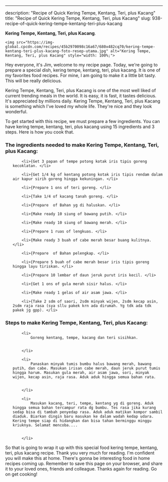 ---
description: "Recipe of Quick Kering Tempe, Kentang, Teri, plus Kacang"
title: "Recipe of Quick Kering Tempe, Kentang, Teri, plus Kacang"
slug: 938-recipe-of-quick-kering-tempe-kentang-teri-plus-kacang

<p>
	<strong>Kering Tempe, Kentang, Teri, plus Kacang</strong>. 
	
</p>
<p>
	
	<img src="https://img-global.cpcdn.com/recipes/45b2970098c16a67/680x482cq70/kering-tempe-kentang-teri-plus-kacang-foto-resep-utama.jpg" alt="Kering Tempe, Kentang, Teri, plus Kacang" style="width: 100%;">
	
	
</p>
<p>
	Hey everyone, it's Jim, welcome to my recipe page. Today, we're going to prepare a special dish, kering tempe, kentang, teri, plus kacang. It is one of my favorites food recipes. For mine, I am going to make it a little bit tasty. This will be really delicious.
</p>
	
<p>
	Kering Tempe, Kentang, Teri, plus Kacang is one of the most well liked of current trending meals in the world. It is easy, it is fast, it tastes delicious. It's appreciated by millions daily. Kering Tempe, Kentang, Teri, plus Kacang is something which I've loved my whole life. They're nice and they look wonderful.
</p>
<p>
	
</p>

<p>
To get started with this recipe, we must prepare a few ingredients. You can have kering tempe, kentang, teri, plus kacang using 15 ingredients and 3 steps. Here is how you cook that.
</p>

<h3>The ingredients needed to make Kering Tempe, Kentang, Teri, plus Kacang:</h3>

<ol>
	
		<li>{Get 3 papan of tempe potong kotak iris tipis goreng kecoklatan. </li>
	
		<li>{Get 1/4 kg of kentang potong kotak iris tipis rendam dalam air kapur sirih goreng hingga kekuningan. </li>
	
		<li>{Prepare 1 ons of teri goreng. </li>
	
		<li>{Take 1/4 of kacang tanah goreng. </li>
	
		<li>{Prepare  of Bahan yg di haluskan. </li>
	
		<li>{Make ready 10 siung of bawang putih. </li>
	
		<li>{Make ready 10 siung of bawang merah. </li>
	
		<li>{Prepare 1 ruas of lengkuas. </li>
	
		<li>{Make ready 3 buah of cabe merah besar buang kulitnya. </li>
	
		<li>{Prepare  of Bahan pelengkap. </li>
	
		<li>{Prepare 5 buah of cabe merah besar iris tipis goreng hingga layu tiriskan. </li>
	
		<li>{Prepare 10 lembar of daun jeruk purut iris kecil. </li>
	
		<li>{Get 1 ons of gula merah sisir halus. </li>
	
		<li>{Make ready 1 gelas of air asam jawa. </li>
	
		<li>{Take 2 sdm of saori, 2sdm minyak wijen, 2sdm kecap asin, 2sdm raja rasa (sya sllu pakek krn ada dirumah. Yg tdk ada tdk pakek jg gpp). </li>
	
</ol>
<p>
	
</p>

<h3>Steps to make Kering Tempe, Kentang, Teri, plus Kacang:</h3>

<ol>
	
		<li>
			Goreng kentang, tempe, kacang dan teri sisihkan.
			
			
		</li>
	
		<li>
			Panaskan minyak tumis bumbu halus bawang merah, bawang putih, dan cabe. Masukan irisan cabe merah, daun jeruk purut tumis hingga harum. Masukan gula merah, air asam jawa, sori, minyak wijen, kecap asin, raja rasa. Aduk aduk hingga semua bahan rata.
			
			
		</li>
	
		<li>
			Masukan kacang, teri, tempe, kentang yg di goreng. Aduk hingga semua bahan tercampur rata dg bumbu. Tes rasa jika kurang sedap bisa di tambah penyedap rasa. Aduk aduk matikan kompor sambil diaduk. Biarkan dingin baru masukan ke dalam wadah kedap udara. Kering tempe siap di hidangkan dan bisa tahan berminggu minggu kriuknya. Selamat mencoba....
			
			
		</li>
	
</ol>

<p>
	
</p>

<p>
	So that is going to wrap it up with this special food kering tempe, kentang, teri, plus kacang recipe. Thank you very much for reading. I'm confident you will make this at home. There's gonna be interesting food in home recipes coming up. Remember to save this page on your browser, and share it to your loved ones, friends and colleague. Thanks again for reading. Go on get cooking!
</p>
